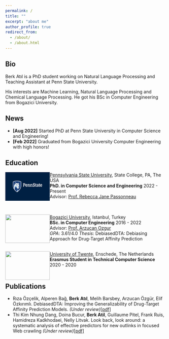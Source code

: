 ```yaml
---
permalink: /
title: ""
excerpt: "about me"
author_profile: true
redirect_from: 
  - /about/
  - /about.html
---
```


## Bio

Berk Atıl is a PhD student working on Natural Language Processing and Teaching Assistant at Penn State University.

His interests are Machine Learning, Natural Language Processing and Chemical Language Processing. He got his BSc in Computer Engineering from Bogazici University. 


## News
- **[Aug 2022]** Started PhD at Penn State University in Computer Science and Engineering!
- **[Feb 2022]** Graduated from Bogazici University Computer Engineering with high honors!

  
## Education

<img align="left" width="140" height="90" src="../images/PSU.jpg">

   [Pennsylvania State University](https://www.psu.edu/), State College, PA, The USA<br/>
   **PhD. in Computer Science and Engineering**    2022 - Present <br/>
   Advisor: [Prof. Rebecca Jane Passonneau](https://sites.psu.edu/becky/)<br/>
   <br/>
   <br/>


<img align="left" width="140" height="90" src="https://upload.wikimedia.org/wikipedia/en/7/76/Boğaziçi_University_logo.svg">

   [Bogazici University](http://boun.edu.tr/), Istanbul, Turkey<br/>
   **BSc. in Computer Engineering**    2016 - 2022<br/>
   Advisor: [Prof. Arzucan Ozgur](https://www.cmpe.boun.edu.tr/~ozgur/)<br/>
   *GPA*: 3.61/4.0 *Thesis*: DebiasedDTA: Debiasing Approach for Drug-Target Affinity Prediction
   <br/>
   <br/>

<img align="left" width="140" height="90" src="https://upload.wikimedia.org/wikipedia/commons/1/16/University-of-twente-letters.jpg">

   [University of Twente](https://www.utwente.nl/en/), Enschede, The Netherlands<br/>
   **Erasmus Student in Technical Computer Science**    2020 - 2020<br/>
 <br/>


## Publications
* Rıza Özçelik, Alperen Bağ, **Berk Atıl**, Melih Barsbey, Arzucan Özgür, Elif Özkırımlı. DebiasedDTA: Improving the Generalizability of Drug-Target Affinity
Prediction Models. _(Under review)_[[pdf]](https://arxiv.org/pdf/2107.05556.pdf)
* Thi Kim Nhung Dang, Doina Bucur, **Berk Atil**, Guillaume Pitel, Frank Ruis, Hamidreza Kadkhodaei, Nelly Litvak. Look back, look around: a systematic analysis of effective predictors for new outlinks in focused Web crawling _(Under review)_[[pdf]](https://arxiv.org/pdf/2111.05062.pdf)
